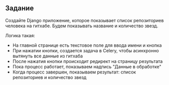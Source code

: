 ## Задание

Создайте Django приложение,
которое показывает список репозиториев человека на гитхабе.
Будем показывать название и количество звезд.

Логика такая:
- На главной странице есть текстовое поле для ввода имени и кнопка
- При нажатии кнопки, создается задача в Celery, чтобы асинхронно вытянуть все данные из гитхаба
- После нажатия кнопки происходит редирект на страницу результата
- Пока процесс работает, показываем надпись "Данные в обработке"
- Когда процесс завершен, показываем результат: список репозиториев и количество звезд
